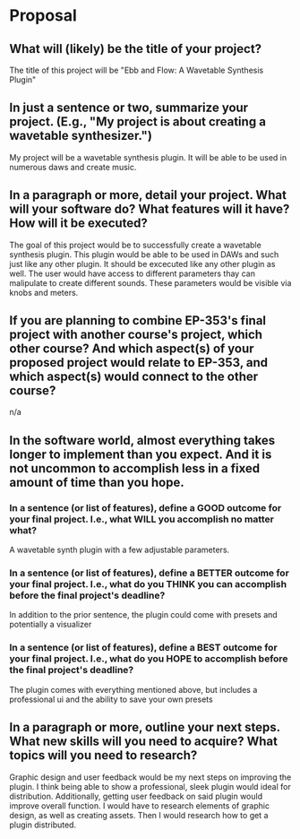# Proposal

## What will (likely) be the title of your project?

The title of this project will be "Ebb and Flow: A Wavetable Synthesis Plugin"

## In just a sentence or two, summarize your project. (E.g., "My project is about creating a wavetable synthesizer.")

My project will be a wavetable synthesis plugin. It will be able to be used in numerous daws and create music. 

## In a paragraph or more, detail your project. What will your software do? What features will it have? How will it be executed?

The goal of this project would be to successfully create a wavetable synthesis plugin. This plugin would be able to be used in DAWs and such just like any other plugin. It should be excecuted like any other plugin as well. The user would have access to different parameters thay can malipulate to create different sounds. These parameters would be visible via knobs and meters. 

## If you are planning to combine EP-353's final project with another course's project, which other course? And which aspect(s) of your proposed project would relate to EP-353, and which aspect(s) would connect to the other course?

n/a

## In the software world, almost everything takes longer to implement than you expect. And it is not uncommon to accomplish less in a fixed amount of time than you hope.

### In a sentence (or list of features), define a GOOD outcome for your final project. I.e., what WILL you accomplish no matter what?

A wavetable synth plugin with a few adjustable parameters.

### In a sentence (or list of features), define a BETTER outcome for your final project. I.e., what do you THINK you can accomplish before the final project's deadline?

In addition to the prior sentence, the plugin could come with presets and potentially a visualizer 

### In a sentence (or list of features), define a BEST outcome for your final project. I.e., what do you HOPE to accomplish before the final project's deadline?

The plugin comes with everything mentioned above, but includes a professional ui and the ability to save your own presets

## In a paragraph or more, outline your next steps. What new skills will you need to acquire? What topics will you need to research?

Graphic design and user feedback would be my next steps on improving the plugin. I think being able to show a professional, sleek plugin would ideal for distribution. Additionally, getting user feedback on said plugin would improve overall function. I would have to research elements of graphic design, as well as creating assets. Then I would research how to get a plugin distributed. 